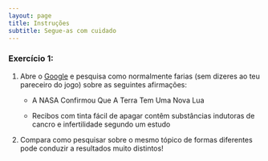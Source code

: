 ```yaml
---
layout: page
title: Instruções
subtitle: Segue-as com cuidado
---
```


### Exercício 1:
<ol>
    <li>Abre o <a href="https://www.google.com" target="_blank">Google</a> e pesquisa como normalmente farias (sem dizeres ao teu pareceiro do jogo) sobre as seguintes afirmações:</li>
        <ul>
            <p></p>
            <li>A NASA Confirmou Que A Terra Tem Uma Nova Lua</li>
            <p></p>
            <li>Recibos com tinta fácil de apagar contêm substâncias indutoras de cancro e infertilidade segundo um estudo</li>
            <p></p>
        </ul>
    <li>Compara como pesquisar sobre o mesmo tópico de formas diferentes pode conduzir a resultados muito distintos!</li>
</ol>